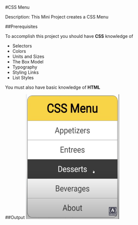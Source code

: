 #CSS Menu

Description: This Mini Project creates a CSS Menu

##Prerequisites

To accomplish this project you should have **CSS** knowledge of
- Selectors
- Colors
- Units and Sizes
- The Box Model
- Typography
- Styling Links
- List Styles

You must also have basic knowledge of **HTML**

##Output
<picture>
  <img alt="Project Output" src="img/output.png" width="300" height="400">
</picture>